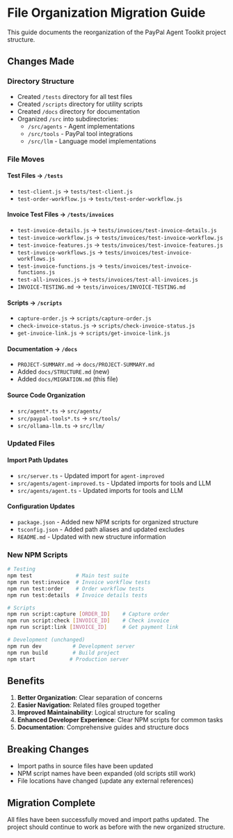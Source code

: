 # File Organization Migration Guide

This guide documents the reorganization of the PayPal Agent Toolkit project structure.

## Changes Made

### Directory Structure

- Created `/tests` directory for all test files
- Created `/scripts` directory for utility scripts
- Created `/docs` directory for documentation
- Organized `/src` into subdirectories:
  - `/src/agents` - Agent implementations
  - `/src/tools` - PayPal tool integrations
  - `/src/llm` - Language model implementations

### File Moves

#### Test Files → `/tests`

- `test-client.js` → `tests/test-client.js`
- `test-order-workflow.js` → `tests/test-order-workflow.js`

#### Invoice Test Files → `/tests/invoices`

- `test-invoice-details.js` → `tests/invoices/test-invoice-details.js`
- `test-invoice-workflow.js` → `tests/invoices/test-invoice-workflow.js`
- `test-invoice-features.js` → `tests/invoices/test-invoice-features.js`
- `test-invoice-workflows.js` → `tests/invoices/test-invoice-workflows.js`
- `test-invoice-functions.js` → `tests/invoices/test-invoice-functions.js`
- `test-all-invoices.js` → `tests/invoices/test-all-invoices.js`
- `INVOICE-TESTING.md` → `tests/invoices/INVOICE-TESTING.md`

#### Scripts → `/scripts`

- `capture-order.js` → `scripts/capture-order.js`
- `check-invoice-status.js` → `scripts/check-invoice-status.js`
- `get-invoice-link.js` → `scripts/get-invoice-link.js`

#### Documentation → `/docs`

- `PROJECT-SUMMARY.md` → `docs/PROJECT-SUMMARY.md`
- Added `docs/STRUCTURE.md` (new)
- Added `docs/MIGRATION.md` (this file)

#### Source Code Organization

- `src/agent*.ts` → `src/agents/`
- `src/paypal-tools*.ts` → `src/tools/`
- `src/ollama-llm.ts` → `src/llm/`

### Updated Files

#### Import Path Updates

- `src/server.ts` - Updated import for `agent-improved`
- `src/agents/agent-improved.ts` - Updated imports for tools and LLM
- `src/agents/agent.ts` - Updated imports for tools and LLM

#### Configuration Updates

- `package.json` - Added new NPM scripts for organized structure
- `tsconfig.json` - Added path aliases and updated excludes
- `README.md` - Updated with new structure information

### New NPM Scripts

```bash
# Testing
npm test              # Main test suite
npm run test:invoice  # Invoice workflow tests
npm run test:order    # Order workflow tests
npm run test:details  # Invoice details tests

# Scripts
npm run script:capture [ORDER_ID]    # Capture order
npm run script:check [INVOICE_ID]    # Check invoice
npm run script:link [INVOICE_ID]     # Get payment link

# Development (unchanged)
npm run dev          # Development server
npm run build        # Build project
npm start           # Production server
```

## Benefits

1. **Better Organization**: Clear separation of concerns
2. **Easier Navigation**: Related files grouped together
3. **Improved Maintainability**: Logical structure for scaling
4. **Enhanced Developer Experience**: Clear NPM scripts for common tasks
5. **Documentation**: Comprehensive guides and structure docs

## Breaking Changes

- Import paths in source files have been updated
- NPM script names have been expanded (old scripts still work)
- File locations have changed (update any external references)

## Migration Complete

All files have been successfully moved and import paths updated. The project should continue to work as before with the new organized structure.
